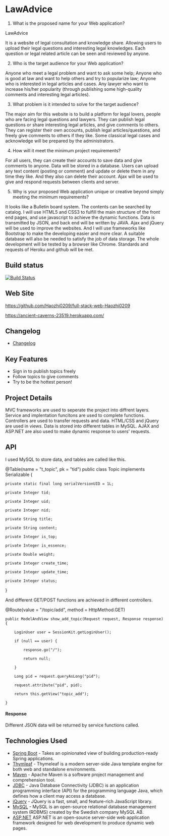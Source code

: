 # LawAdvice

1. What is the proposed name for your Web application?

  LawAdvice

  It is a website of legal consultation and knowledge share. Allowing users to upload their legal questions and interesting legal knowledges. Each question or legal related article can be seen and reviewed by anyone.  

2. Who is the target audience for your Web application?

  Anyone who meet a legal problem and want to ask some help; Anyone who is good at law and want to help others and try to popularize law; Anyone who is interested in legal articles and cases. Any lawyer who want to increase his/her popularity (through publishing some high-quality comments and interesting legal articles).

3. What problem is it intended to solve for the target audience?

  The major aim for this website is to build a platform for legal lovers, people who are facing legal questions and lawyers. They can publish legal questions or share interesting legal articles, and give comments to others. They can register their own accounts, publish legal articles/questions, and freely give comments to others if they like. Some classical legal cases and acknowledge will be prepared by the administrators.

4. How will it meet the minimum project requirements?

  For all users, they can create their accounts to save data and give comments to anyone. Data will be stored in a database. Users can upload any text content (posting or comment) and update or delete them in any time they like. And they also can delete their account. Ajax will be used to give and respond requests between clients and server.

5. Why is your proposed Web application unique or creative beyond simply meeting the minimum requirements?

  It looks like a Bulletin board system. The contents can be searched by catalog. I will use HTML5 and CSS3 to fulfill the main structure of the front end pages, and use javascript to achieve the dynamic functions. Data is transmitted by JSON, and back end will be written by JAVA. Ajax and jQuery will be used to improve the websites. And I will use frameworks like Bootstrap to make the developing easier and more clear. A suitable database will also be needed to satisfy the job of data storage. The whole development will be tested by a browser like Chrome. Standards and requests of Heroku and github will be met.

## Build status

[![Build Status](https://travis-ci.org/infsci2560sp17/full-stack-web.svg?branch=master)](https://travis-ci.org/infsci2560sp17/full-stack-web)

## Web Site

https://github.com/Haozhi0209/full-stack-web-Haozhi0209

https://ancient-caverns-23519.herokuapp.com/

## Changelog 

- [Changelog](https://github.com/infsci2560sp17/full-stack-web-Haozhi0209/blob/master/CHANGELOG.md)


## Key Features

* Sign in to publish topics freely
* Follow topics to give comments
* Try to be the hottest person!

## Project Details

MVC frameworks are used to seperate the project into diffrent layers. Service and implentation funcitons are used to complete functions. Controllers are used to transfer requests and data. HTML/CSS and jQuery are used in views. Data is stored into different tables in MySQL. AJAX and ASP.NET are also used to make dynamic response to users' requests.


## API

I used MySQL to store data, and tables are called like this.

@Table(name = "t_topic", pk = "tid")
public class Topic implements Serializable {

    private static final long serialVersionUID = 1L;

    private Integer tid;

    private Integer uid;

    private Integer nid;

    private String title;

    private String content;

    private Integer is_top;

    private Integer is_essence;

    private Double weight;

    private Integer create_time;

    private Integer update_time;

    private Integer status;

}

And different GET/POST functions are achieved in different controllers.

@Route(value = "/topic/add", method = HttpMethod.GET)

    public ModelAndView show_add_topic(Request request, Response response) {

        LoginUser user = SessionKit.getLoginUser();
        
        if (null == user) {
        
            response.go("/");
        
            return null;
        
        }

        Long pid = request.queryAsLong("pid");
  
        request.attribute("pid", pid);
  
        return this.getView("topic_add");
  
    }


#### Response

Different JSON data will be returned by service functions called.


## Technologies Used


- [Spring Boot](https://projects.spring.io/spring-boot/) - Takes an opinionated view of building production-ready Spring applications.
- [Thymleaf](http://www.thymeleaf.org/) - Thymeleaf is a modern server-side Java template engine for both web and standalone environments.
- [Maven](https://maven.apache.org/) - Apache Maven is a software project management and comprehension tool.
- [JDBC](http://www.oracle.com/technetwork/java/javase/jdbc/index.html) - Java Database Connectivity (JDBC) is an application programming interface (API) for the programming language Java, which defines how a client may access a database.
- [jQuery](https://jquery.com/) - JQuery is a fast, small, and feature-rich JavaScript library.
- [MySQL](https://www.mysql.com/) - MySQL is an open-source relational database management system (RDBMS) created by the Swedish company MySQL AB.
- [ASP.NET](https://www.asp.net/)  ASP.NET is an open-source server-side web application framework designed for web development to produce dynamic web pages.